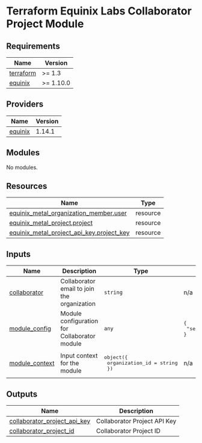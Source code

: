 # Terraform Equinix Labs Collaborator Project Module

<!-- BEGIN_TF_DOCS -->
## Requirements

| Name | Version |
|------|---------|
| <a name="requirement_terraform"></a> [terraform](#requirement\_terraform) | >= 1.3 |
| <a name="requirement_equinix"></a> [equinix](#requirement\_equinix) | >= 1.10.0 |

## Providers

| Name | Version |
|------|---------|
| <a name="provider_equinix"></a> [equinix](#provider\_equinix) | 1.14.1 |

## Modules

No modules.

## Resources

| Name | Type |
|------|------|
| [equinix_metal_organization_member.user](https://registry.terraform.io/providers/equinix/equinix/latest/docs/resources/metal_organization_member) | resource |
| [equinix_metal_project.project](https://registry.terraform.io/providers/equinix/equinix/latest/docs/resources/metal_project) | resource |
| [equinix_metal_project_api_key.project_key](https://registry.terraform.io/providers/equinix/equinix/latest/docs/resources/metal_project_api_key) | resource |

## Inputs

| Name | Description | Type | Default | Required |
|------|-------------|------|---------|:--------:|
| <a name="input_collaborator"></a> [collaborator](#input\_collaborator) | Collaborator email to join the organization | `string` | n/a | yes |
| <a name="input_module_config"></a> [module\_config](#input\_module\_config) | Module configuration for Collaborator module | `any` | <pre>{<br>  "send_invites": true<br>}</pre> | no |
| <a name="input_module_context"></a> [module\_context](#input\_module\_context) | Input context for the module | <pre>object({<br>    organization_id = string<br>  })</pre> | n/a | yes |

## Outputs

| Name | Description |
|------|-------------|
| <a name="output_collaborator_project_api_key"></a> [collaborator\_project\_api\_key](#output\_collaborator\_project\_api\_key) | Collaborator Project API Key |
| <a name="output_collaborator_project_id"></a> [collaborator\_project\_id](#output\_collaborator\_project\_id) | Collaborator Project ID |
<!-- END_TF_DOCS -->
